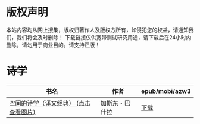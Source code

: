# 版权声明

本站内容均从网上搜集，版权归著作人及版权方所有，如侵犯您的权益，请通知我们，我们将会及时删除！ 下载链接仅供宽带测试研究用途，请下载后在24小时内删除，请勿用于商业目的。请支持正版！

# 诗学

| 书名 | 作者 | epub/mobi/azw3 |
| --- | --- | --- |
| [空间的诗学（译文经典） (点击查看图片)](https://www.dushupai.com/attachment/2024/06/07/e68fd96d4ac4b656.jpg) | 加斯东・巴什拉 | [下载](https://url89.ctfile.com/f/31084289-1357039459-5fcf57?p=8866) |
